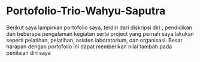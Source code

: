# Portofolio-Trio-Wahyu-Saputra
Berikut saya lampirkan portofolio saya, terdiri dari diskripsi diri , pendidikan dan beberapa pengalaman kegiatan  serta project yang pernah saya lakukan seperti pelatihan, pelatihan, asisten laboratorium, dan organisasi. Besar harapan dengan portofolio ini dapat memberikan nilai tambah pada penilaian diri saya 
